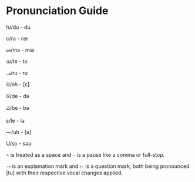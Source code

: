 # Pronunciation Guide

ƕ/du - du

c/ra - ræ

ᔕ/ma - mæ

ധ/te - tə

ᓗ/ru -  ru

ᘐ/eh - [ɛ]

ᘓ/de - də

ఎ/be - bə

ɛ/le - lə

—/uh - [ə]

U/so - səʊ

◦ is treated as a space and ٠ is a pause like a comma or full-stop.

⟞ is an explamation mark and ⟝ is a question mark, both being pronounced [tu] with their respective vocal changes applied.
